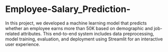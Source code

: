 # Employee-Salary_Prediction-
In this project, we developed a machine learning model that predicts whether an employee earns more than 50K based on demographic and job-related attributes. This end-to-end system includes data preprocessing, model training, evaluation, and deployment using Streamlit for an interactive user experience.
